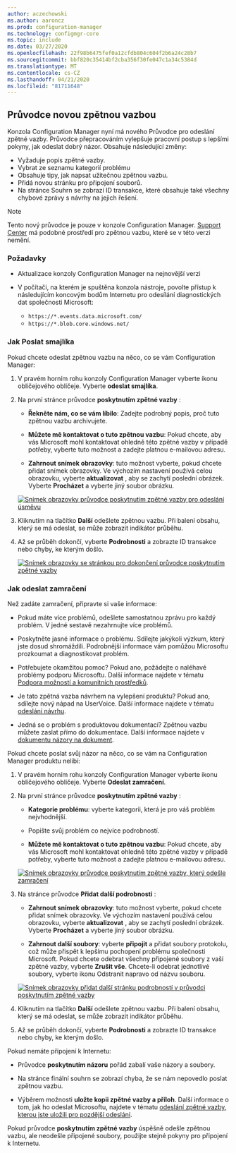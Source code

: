 ```yaml
---
author: aczechowski
ms.author: aaroncz
ms.prod: configuration-manager
ms.technology: configmgr-core
ms.topic: include
ms.date: 03/27/2020
ms.openlocfilehash: 22f98b6475fef0a12cfdb804c604f2b6a24c28b7
ms.sourcegitcommit: bbf820c35414bf2cba356f30fe047c1a34c5384d
ms.translationtype: MT
ms.contentlocale: cs-CZ
ms.lasthandoff: 04/21/2020
ms.locfileid: "81711648"
---
```

## <a name="new-feedback-wizard"></a><a name="bkmk_feedback"></a>Průvodce novou zpětnou vazbou

<!--3180826-->

Konzola Configuration Manager nyní má nového Průvodce pro odeslání zpětné vazby. Průvodce přepracováním vylepšuje pracovní postup s lepšími pokyny, jak odeslat dobrý názor. Obsahuje následující změny:

- Vyžaduje popis zpětné vazby.
- Vybrat ze seznamu kategorií problému
- Obsahuje tipy, jak napsat užitečnou zpětnou vazbu.
- Přidá novou stránku pro připojení souborů.
- Na stránce Souhrn se zobrazí ID transakce, které obsahuje také všechny chybové zprávy s návrhy na jejich řešení.

> [!NOTE]
> Tento nový průvodce je pouze v konzole Configuration Manager. [Support Center](../../../../support/support-center.md) má podobné prostředí pro zpětnou vazbu, které se v této verzi nemění.

### <a name="prerequisites"></a>Požadavky

- Aktualizace konzoly Configuration Manager na nejnovější verzi

- V počítači, na kterém je spuštěna konzola nástroje, povolte přístup k následujícím koncovým bodům Internetu pro odesílání diagnostických dat společnosti Microsoft:

  - `https://*.events.data.microsoft.com/`
  - `https://*.blob.core.windows.net/`

### <a name="how-to-send-a-smile"></a>Jak Poslat smajlíka

Pokud chcete odeslat zpětnou vazbu na něco, co se vám Configuration Manager:

1. V pravém horním rohu konzoly Configuration Manager vyberte ikonu obličejového obličeje. Vyberte **odeslat smajlíka**.

1. Na první stránce průvodce **poskytnutím zpětné vazby** :

    - **Řekněte nám, co se vám líbilo**: Zadejte podrobný popis, proč tuto zpětnou vazbu archivujete.

    - **Můžete mě kontaktovat o tuto zpětnou vazbu**: Pokud chcete, aby vás Microsoft mohl kontaktovat ohledně této zpětné vazby v případě potřeby, vyberte tuto možnost a zadejte platnou e-mailovou adresu.

    - **Zahrnout snímek obrazovky**: tuto možnost vyberte, pokud chcete přidat snímek obrazovky. Ve výchozím nastavení používá celou obrazovku, vyberte **aktualizovat** , aby se zachytí poslední obrázek. Vyberte **Procházet** a vyberte jiný soubor obrázku.

    [![Snímek obrazovky průvodce poskytnutím zpětné vazby pro odeslání úsměvu](../../media/3180826-send-a-smile.png)](../../media/3180826-send-a-smile.png#lightbox)

1. Kliknutím na tlačítko **Další** odešlete zpětnou vazbu. Při balení obsahu, který se má odeslat, se může zobrazit indikátor průběhu.

1. Až se průběh dokončí, vyberte **Podrobnosti** a zobrazte ID transakce nebo chyby, ke kterým došlo.

    [![Snímek obrazovky se stránkou pro dokončení průvodce poskytnutím zpětné vazby](../../media/3180826-provide-feedback-complete.png)](../../media/3180826-provide-feedback-complete.png#lightbox)

### <a name="how-to-send-a-frown"></a>Jak odeslat zamračení

Než zadáte zamračení, připravte si vaše informace:

- Pokud máte více problémů, odešlete samostatnou zprávu pro každý problém. V jedné sestavě nezahrnujte více problémů.

- Poskytněte jasné informace o problému. Sdílejte jakýkoli výzkum, který jste dosud shromáždili. Podrobnější informace vám pomůžou Microsoftu prozkoumat a diagnostikovat problém.

- Potřebujete okamžitou pomoc? Pokud ano, požádejte o naléhavé problémy podporu Microsoftu. Další informace najdete v tématu [Podpora možností a komunitních prostředků](../../../../understand/find-help.md#BKMK_SupportOptions).

- Je tato zpětná vazba návrhem na vylepšení produktu? Pokud ano, sdílejte nový nápad na UserVoice. Další informace najdete v tématu [odeslání návrhu](../../../../understand/find-help.md#send-a-suggestion).

- Jedná se o problém s produktovou dokumentací? Zpětnou vazbu můžete zaslat přímo do dokumentace. Další informace najdete v [dokumentu názory na dokument](../../../../understand/use-docs.md#bkmk_docfeedback).

Pokud chcete poslat svůj názor na něco, co se vám na Configuration Manager produktu nelíbí:

1. V pravém horním rohu konzoly Configuration Manager vyberte ikonu obličejového obličeje. Vyberte **Odeslat zamračení**.

1. Na první stránce průvodce **poskytnutím zpětné vazby** :

    - **Kategorie problému**: vyberte kategorii, která je pro váš problém nejvhodnější.

    - Popište svůj problém co nejvíce podrobností.

    - **Můžete mě kontaktovat o tuto zpětnou vazbu**: Pokud chcete, aby vás Microsoft mohl kontaktovat ohledně této zpětné vazby v případě potřeby, vyberte tuto možnost a zadejte platnou e-mailovou adresu.

    [![Snímek obrazovky průvodce poskytnutím zpětné vazby, který odešle zamračení](../../media/3180826-describe-issue.png)](../../media/3180826-describe-issue.png#lightbox)

1. Na stránce průvodce **Přidat další podrobnosti** :

    - **Zahrnout snímek obrazovky**: tuto možnost vyberte, pokud chcete přidat snímek obrazovky. Ve výchozím nastavení používá celou obrazovku, vyberte **aktualizovat** , aby se zachytí poslední obrázek. Vyberte **Procházet** a vyberte jiný soubor obrázku.

    - **Zahrnout další soubory**: vyberte **připojit** a přidat soubory protokolu, což může přispět k lepšímu pochopení problému společnosti Microsoft. Pokud chcete odebrat všechny připojené soubory z vaší zpětné vazby, vyberte **Zrušit vše**. Chcete-li odebrat jednotlivé soubory, vyberte ikonu Odstranit napravo od názvu souboru.

    [![Snímek obrazovky přidat další stránku podrobností v průvodci poskytnutím zpětné vazby](../../media/3180826-add-more-details.png)](../../media/3180826-add-more-details.png#lightbox)

1. Kliknutím na tlačítko **Další** odešlete zpětnou vazbu. Při balení obsahu, který se má odeslat, se může zobrazit indikátor průběhu.

1. Až se průběh dokončí, vyberte **Podrobnosti** a zobrazte ID transakce nebo chyby, ke kterým došlo.

Pokud nemáte připojení k Internetu:

- Průvodce **poskytnutím názoru** pořád zabalí vaše názory a soubory.

- Na stránce finální souhrn se zobrazí chyba, že se nám nepovedlo poslat zpětnou vazbu.

- Výběrem možnosti **uložte kopii zpětné vazby a příloh**. Další informace o tom, jak ho odeslat Microsoftu, najdete v tématu [odeslání zpětné vazby, kterou jste uložili pro pozdější odeslání](../../../../understand/find-help.md#BKMK_NoInternet).

Pokud průvodce **poskytnutím zpětné vazby** úspěšně odešle zpětnou vazbu, ale neodešle připojené soubory, použijte stejné pokyny pro připojení k Internetu.
